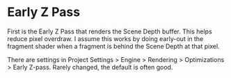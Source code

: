 # Early Z Pass
First is the Early Z Pass that renders the Scene Depth buffer.
This helps reduce pixel overdraw.
I assume this works by doing early-out in the fragment shader when a fragment is behind the Scene Depth at that pixel.

There are settings in Project Settings > Engine > Rendering > Optimizations > Early Z-pass.
Rarely changed, the default is often good.